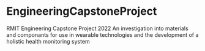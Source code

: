 # EngineeringCapstoneProject

RMIT Engineering Capstone Project 2022
An investigation into materials and componants for use in wearable technologies and the development of a holistic health monitoring system
